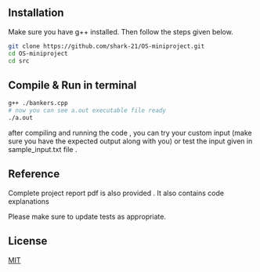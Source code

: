 


## Installation

Make sure you have g++ installed. Then follow the steps given below.

```bash
git clone https://github.com/shark-21/OS-miniproject.git
cd OS-miniproject
cd src
```

## Compile & Run in terminal

```bash
g++ ./bankers.cpp
# now you can see a.out executable file ready
./a.out
```
after compiling and running the code , you can try your custom input (make sure you have the expected output along with you) or test the input given in sample_input.txt file . 
## Reference 
Complete project report pdf is also provided . It also contains code explanations  


Please make sure to update tests as appropriate.

## License

[MIT](https://choosealicense.com/licenses/mit/)
